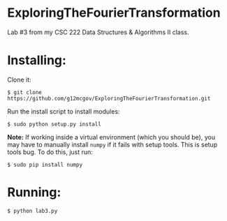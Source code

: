 # ExploringTheFourierTransformation
Lab #3 from my CSC 222 Data Structures &amp; Algorithms II class.

Installing:
=======

Clone it:

`$ git clone https://github.com/g12mcgov/ExploringTheFourierTransformation.git`

Run the install script to install modules:

`$ sudo python setup.py install`

<b>Note:</b> If working inside a virtual environment (which you should be), you may have to manually install `numpy` if it fails with setup tools. This is setup tools bug. To do this, just run:

`$ sudo pip install numpy`

Running:
=======

`$ python lab3.py`

